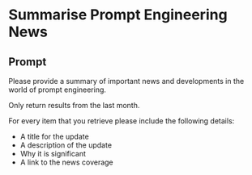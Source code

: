 # Summarise Prompt Engineering News

## Prompt

Please provide a summary of important news and developments in the world of prompt engineering. 

Only return results from the last month.

For every item that you retrieve please include the following details:

- A title for the update
- A description of the update
- Why it is significant 
- A link to the news coverage